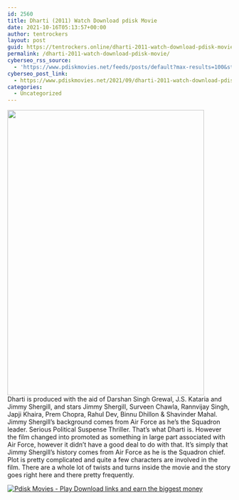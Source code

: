 ```yaml
---
id: 2560
title: Dharti (2011) Watch Download pdisk Movie
date: 2021-10-16T05:13:57+00:00
author: tentrockers
layout: post
guid: https://tentrockers.online/dharti-2011-watch-download-pdisk-movie/
permalink: /dharti-2011-watch-download-pdisk-movie/
cyberseo_rss_source:
  - 'https://www.pdiskmovies.net/feeds/posts/default?max-results=100&start-index=401'
cyberseo_post_link:
  - https://www.pdiskmovies.net/2021/09/dharti-2011-watch-download-pdisk-movie.html
categories:
  - Uncategorized
---
```

<div class="separator">
  <a href="https://1.bp.blogspot.com/-Vg3NC7owm9o/YUV-NnoAXyI/AAAAAAAAANU/mnwErGpZg1s8qkGWnHB67xdi_XEZ5xL2QCLcBGAsYHQ/s1500/Dharti%2B%25282011%2529%2BWatch%2BDownload%2Bpdisk%2BMovie.jpg" imageanchor="1"><img loading="lazy" border="0" data-original-height="1500" data-original-width="1038" height="640" src="https://1.bp.blogspot.com/-Vg3NC7owm9o/YUV-NnoAXyI/AAAAAAAAANU/mnwErGpZg1s8qkGWnHB67xdi_XEZ5xL2QCLcBGAsYHQ/w442-h640/Dharti%2B%25282011%2529%2BWatch%2BDownload%2Bpdisk%2BMovie.jpg" width="442" /></a>
</div>



<div>
  <span>Dharti is produced with the aid of Darshan Singh Grewal, J.S. Kataria and Jimmy Shergill, and stars Jimmy Shergill, Surveen Chawla, Rannvijay Singh, Japji Khaira, Prem Chopra, Rahul Dev, Binnu Dhillon & Shavinder Mahal. Jimmy Shergill&#8217;s background comes from Air Force as he&#8217;s the Squadron leader. Serious Political Suspense Thriller. That&#8217;s what Dharti is. However the film changed into promoted as something in large part associated with Air Force, however it didn&#8217;t have a good deal to do with that. It&#8217;s simply that Jimmy Shergill&#8217;s history comes from Air Force as he is the Squadron chief. Plot is pretty complicated and quite a few characters are involved in the film. There are a whole lot of twists and turns inside the movie and the story goes right here and there pretty frequently.</span>
</div>

[![](https://1.bp.blogspot.com/-KJZYdQTn3nw/YS8VdIdXMyI/AAAAAAAAaw4/BR8dsGkpxw0T8C_4G4ALfMA7cP79KN3kwCLcBGAsYHQ/w400-h58/play_download_buttuons-removebg-preview.png "Pdisk Movies - Play Download links and earn the biggest money")](https://pdisklink.com/1/bnYybDYxMDAyOWl6?dn=1)